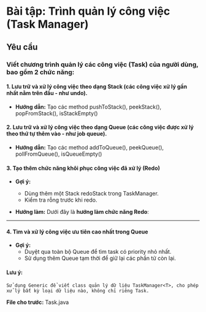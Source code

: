 # Bài tập: Trình quản lý công việc (Task Manager)

## Yêu cầu

### Viết chương trình quản lý các công việc (Task) của người dùng, bao gồm 2 chức năng:

#### 1. Lưu trữ và xử lý công việc theo dạng Stack (các công việc xử lý gần nhất nằm trên đầu - như undo).

* **Hướng dẫn:** Tạo các method pushToStack(), peekStack(), popFromStack(), isStackEmpty()

#### 2. Lưu trữ và xử lý công việc theo dạng Queue (các công việc được xử lý theo thứ tự thêm vào - như job queue).

* **Hướng dẫn:** Tạo các method addToQueue(), peekQueue(), pollFromQueue(), isQueueEmpty()

#### 3. Tạo thêm chức năng khôi phục công việc đã xử lý (Redo)

* **Gợi ý:**
    * Dùng thêm một Stack<T> redoStack trong TaskManager<T>.
    * Kiểm tra rỗng trước khi redo.

* **Hướng làm:**
  Dưới đây là **hướng làm chức năng Redo**:

---

#### 4. Tìm và xử lý công việc ưu tiên cao nhất trong Queue

* **Gợi ý:**
    * Duyệt qua toàn bộ Queue để tìm task có priority nhỏ nhất.
    * Sử dụng thêm Queue<T> tạm thời để giữ lại các phần tử còn lại.

#### Lưu ý:

    Sử dụng Generic để viết class quản lý dữ liệu TaskManager<T>, cho phép xử lý bất kỳ loại dữ liệu nào, không chỉ riêng Task.

**File cho trước:** Task.java